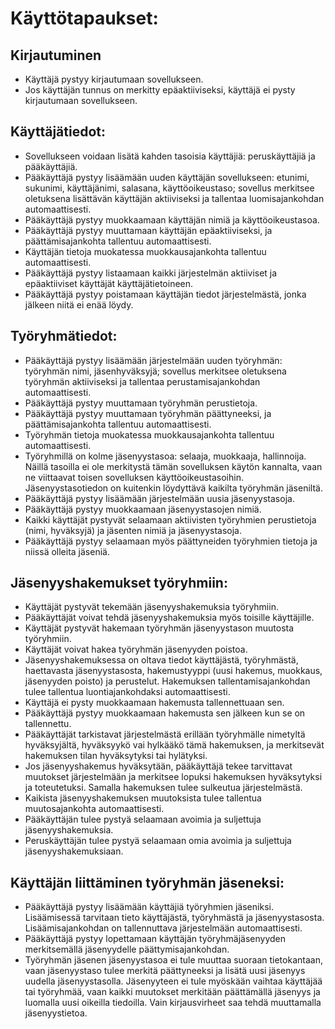 # Käyttötapaukset:

## Kirjautuminen
* Käyttäjä pystyy kirjautumaan sovellukseen.
* Jos käyttäjän tunnus on merkitty epäaktiiviseksi, käyttäjä ei pysty kirjautumaan sovellukseen.

## Käyttäjätiedot:
* Sovellukseen voidaan lisätä kahden tasoisia käyttäjiä: peruskäyttäjiä ja pääkäyttäjiä.
* Pääkäyttäjä pystyy lisäämään uuden käyttäjän sovellukseen: etunimi, sukunimi, käyttäjänimi, salasana, käyttöoikeustaso; sovellus merkitsee oletuksena lisättävän käyttäjän aktiiviseksi ja tallentaa luomisajankohdan automaattisesti.
* Pääkäyttäjä pystyy muokkaamaan käyttäjän nimiä ja käyttöoikeustasoa.
* Pääkäyttäjä pystyy muuttamaan käyttäjän epäaktiiviseksi, ja päättämisajankohta tallentuu automaattisesti. 
* Käyttäjän tietoja muokatessa muokkausajankohta tallentuu automaattisesti.
* Pääkäyttäjä pystyy listaamaan kaikki järjestelmän aktiiviset ja epäaktiiviset käyttäjät käyttäjätietoineen. 
* Pääkäyttäjä pystyy poistamaan käyttäjän tiedot järjestelmästä, jonka jälkeen niitä ei enää löydy. 

## Työryhmätiedot: 
* Pääkäyttäjä pystyy lisäämään järjestelmään uuden työryhmän: työryhmän nimi, jäsenhyväksyjä; sovellus merkitsee oletuksena työryhmän aktiiviseksi ja tallentaa perustamisajankohdan automaattisesti.
* Pääkäyttäjä pystyy muuttamaan työryhmän perustietoja.
* Pääkäyttäjä pystyy muuttamaan työryhmän päättyneeksi, ja päättämisajankohta tallentuu automaattisesti.
* Työryhmän tietoja muokatessa muokkausajankohta tallentuu automaattisesti.
* Työryhmillä on kolme jäsenyystasoa: selaaja, muokkaaja, hallinnoija. Näillä tasoilla ei ole merkitystä tämän sovelluksen käytön kannalta, vaan ne viittaavat toisen sovelluksen käyttöoikeustasoihin. Jäsenyystasotiedon on kuitenkin löydyttävä kaikilta työryhmän jäseniltä.
* Pääkäyttäjä pystyy lisäämään järjestelmään uusia jäsenyystasoja.
* Pääkäyttäjä pystyy muokkaamaan jäsenyystasojen nimiä.
* Kaikki käyttäjät pystyvät selaamaan aktiivisten työryhmien perustietoja (nimi, hyväksyjä) ja jäsenten nimiä ja jäsenyystasoja.  
* Pääkäyttäjä pystyy selaamaan myös päättyneiden työryhmien tietoja ja niissä olleita jäseniä.  

## Jäsenyyshakemukset työryhmiin:
* Käyttäjät pystyvät tekemään jäsenyyshakemuksia työryhmiin.
* Pääkäyttäjät voivat tehdä jäsenyyshakemuksia myös toisille käyttäjille.
* Käyttäjät pystyvät hakemaan työryhmän jäsenyystason muutosta työryhmiin.
* Käyttäjät voivat hakea työryhmän jäsenyyden poistoa. 
* Jäsenyyshakemuksessa on oltava tiedot käyttäjästä, työryhmästä, haettavasta jäsenyystasosta, hakemustyyppi (uusi hakemus, muokkaus, jäsenyyden poisto) ja perustelut. Hakemuksen tallentamisajankohdan tulee tallentua luontiajankohdaksi automaattisesti. 
* Käyttäjä ei pysty muokkaamaan hakemusta tallennettuaan sen. 
* Pääkäyttäjä pystyy muokkaamaan hakemusta sen jälkeen kun se on tallennettu.
* Pääkäyttäjät tarkistavat järjestelmästä erillään työryhmälle nimetyltä hyväksyjältä, hyväksyykö vai hylkääkö tämä hakemuksen, ja merkitsevät hakemuksen tilan hyväksytyksi tai hylätyksi. 
* Jos jäsenyyshakemus hyväksytään, pääkäyttäjä tekee tarvittavat muutokset järjestelmään ja merkitsee lopuksi hakemuksen hyväksytyksi ja toteutetuksi. Samalla hakemuksen tulee sulkeutua järjestelmästä. 
* Kaikista jäsenyyshakemuksen muutoksista tulee tallentua muutosajankohta automaattisesti. 
* Pääkäyttäjän tulee pystyä selaamaan avoimia ja suljettuja jäsenyyshakemuksia.
* Peruskäyttäjän tulee pystyä selaamaan omia avoimia ja suljettuja jäsenyyshakemuksiaan. 

## Käyttäjän liittäminen työryhmän jäseneksi:
* Pääkäyttäjä pystyy lisäämään käyttäjiä työryhmien jäseniksi. Lisäämisessä tarvitaan tieto käyttäjästä, työryhmästä ja jäsenyystasosta. Lisäämisajankohdan on tallennuttava järjestelmään automaattisesti.
* Pääkäyttäjä pystyy lopettamaan käyttäjän työryhmäjäsenyyden merkitsemällä jäsenyydelle päättymisajankohdan. 
* Työryhmän jäsenen jäsenyystasoa ei tule muuttaa suoraan tietokantaan, vaan jäsenyystaso tulee merkitä päättyneeksi ja lisätä uusi jäsenyys uudella jäsenyystasolla. Jäsenyyteen ei tule myöskään vaihtaa käyttäjää tai työryhmää, vaan kaikki muutokset merkitään päättämällä jäsenyys ja luomalla uusi oikeilla tiedoilla. Vain kirjausvirheet saa tehdä muuttamalla jäsenyystietoa.


